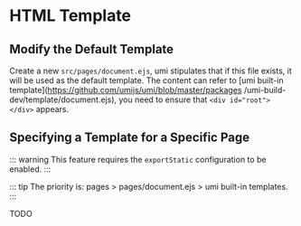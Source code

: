 # HTML Template

## Modify the Default Template

Create a new `src/pages/document.ejs`, umi stipulates that if this file exists, it will be used as the default template. The content can refer to [umi built-in template](https://github.com/umijs/umi/blob/master/packages /umi-build-dev/template/document.ejs), you need to ensure that `<div id="root"></div>` appears.

## Specifying a Template for a Specific Page

::: warning
This feature requires the `exportStatic` configuration to be enabled.
:::

::: tip
The priority is: pages > pages/document.ejs > umi built-in templates.
:::

TODO

